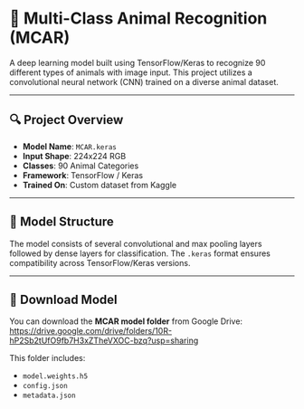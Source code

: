 # 🐾 Multi-Class Animal Recognition (MCAR)

A deep learning model built using TensorFlow/Keras to recognize 90 different types of animals with image input. This project utilizes a convolutional neural network (CNN) trained on a diverse animal dataset.

---

## 🔍 Project Overview

- **Model Name**: `MCAR.keras`
- **Input Shape**: 224x224 RGB
- **Classes**: 90 Animal Categories
- **Framework**: TensorFlow / Keras
- **Trained On**: Custom dataset from Kaggle

---

## 🧠 Model Structure

The model consists of several convolutional and max pooling layers followed by dense layers for classification. The `.keras` format ensures compatibility across TensorFlow/Keras versions.

---

## 📁 Download Model

You can download the **MCAR model folder** from Google Drive:
https://drive.google.com/drive/folders/10R-hP2Sb2tUfO9fb7H3xZTheVXOC-bzq?usp=sharing

This folder includes:
- `model.weights.h5`
- `config.json`
- `metadata.json`
